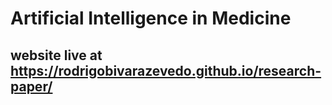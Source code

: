 # Artificial Intelligence in Medicine

## website live at https://rodrigobivarazevedo.github.io/research-paper/



    
 
